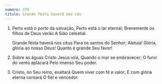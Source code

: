 ```yaml
---
numero: 379
titulo: Grande festa haverá nos céu
---
```

1. Perto está o porto da salvação,
   Perto está o lar eternal;
   Brevemente os filhos de Deus verão
   A Sião celestial.

   Grande festa haverá nos céus
   Para os santos do Senhor;
   Aleluia! Glória, glória ao nosso Deus!
   Quanto é grande Seu favor!

2. Sobre as águas Cristo Jesus virá,
   Quando o mar se embravecer;
   O furor do vento aplacará
   Pelo imenso Seu poder.

3. Cristo, no Seu reino, exaltará
   Quem viver com fé e valor;
   E com glória eterna coroará
   O fiel e vencedor.
